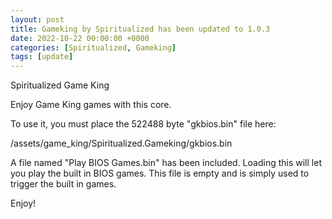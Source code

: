 ```yaml
---
layout: post
title: Gameking by Spiritualized has been updated to 1.0.3
date: 2022-10-22 00:00:00 +0000
categories: [Spiritualized, Gameking]
tags: [update]
---
```

Spiritualized Game King

Enjoy Game King games with this core. 

To use it, you must place the 522488 byte "gkbios.bin" file here:

/assets/game_king/Spiritualized.Gameking/gkbios.bin

A file named "Play BIOS Games.bin" has been included.  Loading this
will let you play the built in BIOS games.  This file is empty and
is simply used to trigger the built in games.


Enjoy!
